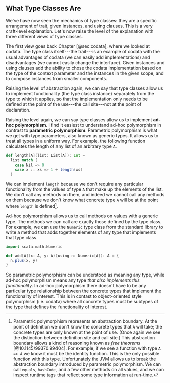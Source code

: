 ## What Type Classes Are

We've have now seen the mechanics of type classes: they are a specific arrangement of trait, given instances, and using clauses. This is a very craft-level explanation. Let's now raise the level of the explanation with three different views of type classes.

The first view goes back Chapter [@sec:codata], where we looked at codata. The type class itself---the trait---is an example of codata with the usual advantages of codata (we can easily add implementations) and disadvantages (we cannot easily change the interface). Given instances and using clauses add the ability to chose the codata implementation based on the type of the context parameter and the instances in the given scope, and to compose instances from smaller components.

Raising the level of abstraction again, we can say that type classes allow us to implement functionality (the type class instance) separately from the type to which it applies, so that the implementation only needs to be defined at the point of the use---the call site---not at the point of declaration.

Raising the level again, we can say type classes allow us to implement **ad-hoc polymorphism**. I find it easiest to understand ad-hoc polymorphism in contrast to **parametric polymorphism**. Parametric polymorphism is what we get with type parameters, also known as generic types. It allows us to treat all types in a uniform way. For example, the following function calculates the length of any list of an arbitrary type `A`.

```scala mdoc:silent
def length[A](list: List[A]): Int =
  list match {
    case Nil => 0
    case x :: xs => 1 + length(xs)
  }
```

We can implement `length` because we don't require any particular functionality from the values of type `A` that make up the elements of the list. We don't call any methods on them, and indeed we cannot call any methods on them because we don't know what concrete type `A` will be at the point where `length` is defined[^abstraction].

Ad-hoc polymorphism allows us to call methods on values with a generic type. The methods we can call are exactly those defined by the type class. For example, we can use the `Numeric` type class from the standard library to write a method that adds together elements of any type that implements that type class.

```scala mdoc:silent
import scala.math.Numeric

def add[A](x: A, y: A)(using n: Numeric[A]): A = {
  n.plus(x, y)
}
```

So parametric polymorphism can be understood as meaning any type, while ad-hoc polymorphism means any type *that also implements this functionality*. In ad-hoc polymorphism there doesn't have to be any particular type relationship between the concrete types that implement the functionality of interest. This is in contast to object-oriented style polymorphism (i.e. codata) where all concrete types must be subtypes of the type that defines the functionality of interest.

[^abstraction]: Parametric polymorphism represents an abstraction boundary. At the point of definition we don't know the concrete types that `A` will take; the concrete types are only known at the point of use. (Once again we see the distinction between definition site and call site.) This abstraction boundary allows a kind of reasoning known as *free theorems* [@10.1145/99370.99404]. For example, if we see a function with type `A => A` we know it must be the identity function. This is the only possible function with this type. Unfortunately the JVM allows us to break the abstraction boundary introduced by parametric polymorphism. We can call `equals`, `hashCode`, and a few other methods on all values, and we can inspect runtime tags that reflect some type information at run-time.
